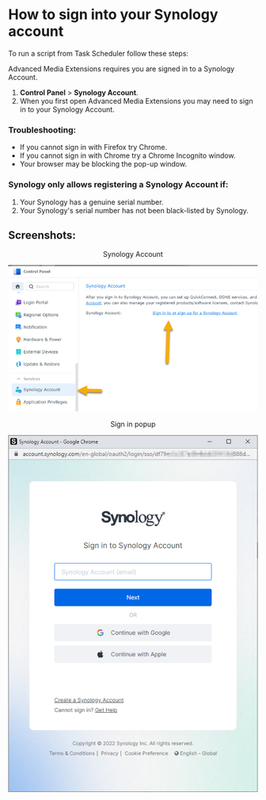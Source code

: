 # How to sign into your Synology account

To run a script from Task Scheduler follow these steps:

Advanced Media Extensions requires you are signed in to a Synology Account.

1. **Control Panel** > **Synology Account**.
2. When you first open Advanced Media Extensions you may need to sign in to your Synology Account.

### Troubleshooting:

- If you cannot sign in with Firefox try Chrome.
- If you cannot sign in with Chrome try a Chrome Incognito window.
- Your browser may be blocking the pop-up window.

### Synology only allows registering a Synology Account if:

1. Your Synology has a genuine serial number.
2. Your Synology's serial number has not been black-listed by Synology.

## Screenshots:

<p align="center">Synology Account</p>
<p align="center"><img src="images/syno_account.png"></p>

<p align="center">Sign in popup</p>
<p align="center"><img src="images/sign_in_popup.png"></p>

